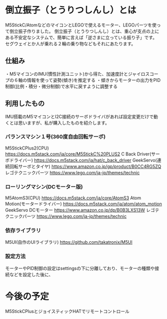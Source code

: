 # 倒立振子（とうりつしんし）とは

M5StickC/AtomなどのマイコンとLEGOで使えるモーター、LEGOパーツを使って倒立振子作りました。
倒立振子（とうりつしんし）とは、重心が支点の上にある不安定なシステムで、簡単に言えば「逆さまに立っている振り子」です。
セグウェイとか人が乗れる２輪の乗り物などもそれにあたります。


## 仕組み

・M5マイコンのIMU(慣性計測ユニット)から得た、加速度計とジャイロスコープの６軸の情報を使って姿勢(傾き)を推定する
・傾きからモーターの出力をPID制御(比例・積分・微分制御)で水平に戻すように調整する


## 利用したもの

IMU搭載のM5マイコンとI2C接続のサーボドライバがあれば設定変更だけで動くとは思いますが、私が購入したものを紹介します。


### バランスマシン１号(360度自由回転サーボ)
M5StickCPlus2(CPU)
https://docs.m5stack.com/ja/core/M5StickC%20PLUS2
C Back Driver(サーボドライバー)
https://docs.m5stack.com/ja/hat/c_back_driver
GeekServo(連続回転サーボとタイヤ)
https://www.amazon.co.jp/gp/product/B0CC4RG5ZQ
レゴテクニックパーツ
https://www.lego.com/ja-jp/themes/technic

### ローリングマシン(DCモーター版)
M5AtomS3(CPU)
https://docs.m5stack.com/ja/core/AtomS3
Atom Motion(モータードライバー)
https://docs.m5stack.com/ja/atom/atom_motion
GeekServo DCモーター
https://www.amazon.co.jp/dp/B0B3LXS13W
レゴテクニックパーツ
https://www.lego.com/ja-jp/themes/technic

### 依存ライブラリ
M5UI(自作のUIライブラリ)
https://github.com/takatronix/M5UI


### 設定方法
モーターやPID制御の設定はsettingsの下に分離しており、モーターの種類や接続などを設定した後に、



# 今後の予定
M5StickCPlusとジョイスティックHATでリモートコントロール